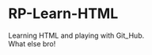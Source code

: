 # RP-Learn-HTML
<html>
<body>
  <p>Learning HTML and playing with Git_Hub. <br>What else bro!
  </p>
</body>
</html>

